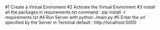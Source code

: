 #1 Create a Virtual Enviroment 
#2 Activate the Virtual Enviroment 
#3 install all the packages in requirements.txt 
    command : pip install -r requirements.txt
#4 Run Server with 
    python ./main.py
#5 Enter the url specified by the Server in Terminal
    default : http://localhost:5000    